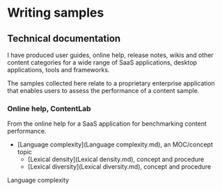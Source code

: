 # Writing samples

## Technical documentation

I have produced user guides, online help, release notes, wikis and other content categories for a wide range of SaaS applications, desktop applications, tools and frameworks.

The samples collected here relate to a proprietary enterprise application that enables users to assess the performance of a content sample.

### Online help, ContentLab

From the online help for a SaaS application for benchmarking content performance.

- [Language complexity](Language complexity.md), an MOC/concept topic
    - [Lexical density](Lexical density.md), concept and procedure
    - [Lexical diversity](Lexical diversity.md), concept and procedure

Language complexity

